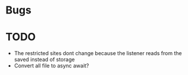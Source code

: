 # Bugs
# TODO
- The restricted sites dont change because the listener reads from the saved instead of storage
- Convert all file to async await?
